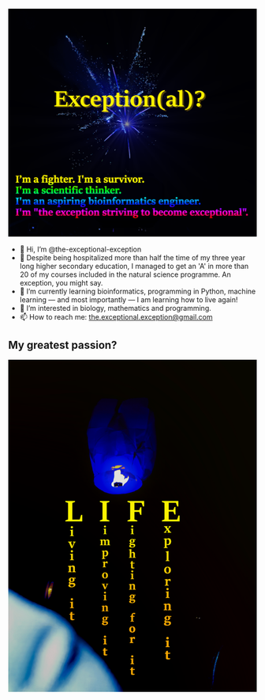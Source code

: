 ![text: "Exception(al)?"](https://github.com/the-exceptional-exception/the-exceptional-exception/blob/main/exception-al.png)
- 👋 Hi, I’m @the-exceptional-exception
- 💞️ Despite being hospitalized more than half the time of my three year long higher secondary education, I managed to get an 'A' in more than 20 of my courses included in the natural science programme. An exception, you might say.  
- 🌱 I’m currently learning bioinformatics, programming in Python, machine learning — and most importantly — I am learning how to live again!
- 👀 I’m interested in biology, mathematics and programming.
- 📫 How to reach me: the.exceptional.exception@gmail.com

## My greatest passion?
![text: "LIFE"](https://github.com/the-exceptional-exception/the-exceptional-exception/blob/main/life.png)

<!---
the-exceptional-exception/the-exceptional-exception is a ✨ special ✨ repository because its `README.md` (this file) appears on your GitHub profile.
You can click the Preview link to take a look at your changes.
--->
